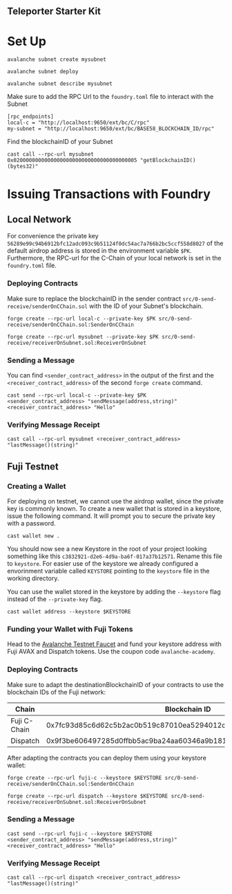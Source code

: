 ## Teleporter Starter Kit

# Set Up

```
avalanche subnet create mysubnet
```

```
avalanche subnet deploy
```

```
avalanche subnet describe mysubnet
```

Make sure to add the RPC Url to the `foundry.toml` file to interact with the Subnet

```
[rpc_endpoints]
local-c = "http://localhost:9650/ext/bc/C/rpc"
my-subnet = "http://localhost:9650/ext/bc/BASE58_BLOCKCHAIN_ID/rpc"
```

Find the blockchainID of your Subnet

```
cast call --rpc-url mysubnet 0x0200000000000000000000000000000000000005 "getBlockchainID()(bytes32)" 
``` 


# Issuing Transactions with Foundry

## Local Network

For convenience the private key `56289e99c94b6912bfc12adc093c9b51124f0dc54ac7a766b2bc5ccf558d8027` of the default airdrop address is stored in the environment variable `$PK`. Furthermore, the RPC-url for the C-Chain of your local network is set in the `foundry.toml` file. 

### Deploying Contracts

Make sure to replace the blockchainID in the sender contract `src/0-send-receive/senderOnCChain.sol` with the ID of your Subnet's blockchain.

```
forge create --rpc-url local-c --private-key $PK src/0-send-receive/senderOnCChain.sol:SenderOnCChain

```

```
forge create --rpc-url mysubnet --private-key $PK src/0-send-receive/receiverOnSubnet.sol:ReceiverOnSubnet

```

### Sending a Message

You can find `<sender_contract_address>` in the output of the first and the `<receiver_contract_address>` of the second `forge create` command.

```
cast send --rpc-url local-c --private-key $PK <sender_contract_address> "sendMessage(address,string)" <receiver_contract_address> "Hello"
```

### Verifying Message Receipt
```
cast call --rpc-url mysubnet <receiver_contract_address> "lastMessage()(string)"
```

## Fuji Testnet

### Creating a Wallet 

For deploying on testnet, we cannot use the airdrop wallet, since the private key is commonly known. To create a new wallet that is stored in a keystore, issue the following command. It will prompt you to secure the private key with a password.

```
cast wallet new .
```

You should now see a new Keystore in the root of your project looking something like this `c3832921-d2e6-4d9a-ba6f-017a37b12571`. Rename this file to `keystore`. For easier use of the keystore we already configured a envorinment variable called `KEYSTORE` pointing to the `keystore` file in the working directory.

You can use the wallet stored in the keystore by adding the `--keystore` flag instead of the `--private-key` flag.

```
cast wallet address --keystore $KEYSTORE
```

### Funding your Wallet with Fuji Tokens

Head to the [Avalanche Testnet Faucet](https://core.app/tools/testnet-faucet/?subnet=c&token=c) and fund your keystore address with Fuji AVAX and Dispatch tokens. Use the coupon code `avalanche-academy`.

### Deploying Contracts

Make sure to adapt the destinationBlockchainID of your contracts to use the blockchain IDs of the Fuji network:

| Chain | Blockchain ID |
|-------|---------------|
| Fuji C-Chain | 0x7fc93d85c6d62c5b2ac0b519c87010ea5294012d1e407030d6acd0021cac10d5 |
| Dispatch | 0x9f3be606497285d0ffbb5ac9ba24aa60346a9b1812479ed66cb329f394a4b1c7 |

After adapting the contracts you can deploy them using your keystore wallet:

```
forge create --rpc-url fuji-c --keystore $KEYSTORE src/0-send-receive/senderOnCChain.sol:SenderOnCChain
```

```
forge create --rpc-url dispatch --keystore $KEYSTORE src/0-send-receive/receiverOnSubnet.sol:ReceiverOnSubnet

```

### Sending a Message

```
cast send --rpc-url fuji-c --keystore $KEYSTORE <sender_contract_address> "sendMessage(address,string)" <receiver_contract_address> "Hello"
```

### Verifying Message Receipt
```
cast call --rpc-url dispatch <receiver_contract_address> "lastMessage()(string)"
```